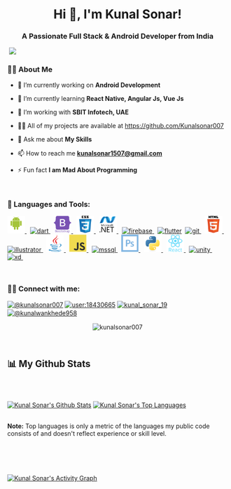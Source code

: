 <h1 align="center">Hi 👋, I'm Kunal Sonar!</h1>
<h3 align="center">A Passionate Full Stack & Android Developer from India</h3>
<img src="https://camo.githubusercontent.com/fe47707654fd7231f0a55ab6ff0cbb7796aae78610cb94c444a5ea5823a28dc4/68747470733a2f2f63646e2e6472696262626c652e636f6d2f75736572732f3236303331322f73637265656e73686f74732f323535333733372f616e746e6f6465736b64622e676966" width="500px" align="right"><br>
<h3 align="left">🙋‍♂️ About Me</h3>

- 🔭 I’m currently working on **Android Development**

- 🌱 I’m currently learning **React Native, Angular Js, Vue Js**

- 👯 I’m working with **SBIT Infotech, UAE**

- 👨‍💻 All of my projects are available at https://github.com/Kunalsonar007

- 💬 Ask me about **My Skills**

- 📫 How to reach me **kunalsonar1507@gmail.com**

- ⚡ Fun fact **I am Mad About Programming**

<br>
<h3 align="left">🚀 Languages and Tools:</h3>
<p align="left"> 
    <a href="https://developer.android.com" target="_blank" rel="noreferrer"> <img
            src="https://raw.githubusercontent.com/devicons/devicon/master/icons/android/android-original-wordmark.svg"
            alt="android" width="40" height="40" /> </a> &nbsp;
    <a href="https://dart.dev" target="_blank" rel="noreferrer"> <img
            src="https://www.vectorlogo.zone/logos/dartlang/dartlang-icon.svg" alt="dart" width="40" height="40" /> </a>&nbsp;
    <a href="https://getbootstrap.com" target="_blank"
            rel="noreferrer"> <img
            src="https://raw.githubusercontent.com/devicons/devicon/master/icons/bootstrap/bootstrap-plain-wordmark.svg"
            alt="bootstrap" width="40" height="40" /> </a> &nbsp;
    <a href="https://www.w3schools.com/css/" target="_blank"
            rel="noreferrer"> <img
            src="https://raw.githubusercontent.com/devicons/devicon/master/icons/css3/css3-original-wordmark.svg"
            alt="css3" width="40" height="40" /> </a> &nbsp;
    <a href="https://dotnet.microsoft.com/" target="_blank" rel="noreferrer"> <img
            src="https://raw.githubusercontent.com/devicons/devicon/master/icons/dot-net/dot-net-original-wordmark.svg"
            alt="dotnet" width="40" height="40" /> </a> &nbsp;
    <a href="https://firebase.google.com/" target="_blank"
            rel="noreferrer"> <img src="https://www.vectorlogo.zone/logos/firebase/firebase-icon.svg" alt="firebase"
            width="40" height="40" /> </a> &nbsp;
    <a href="https://flutter.dev" target="_blank" rel="noreferrer"> <img
            src="https://www.vectorlogo.zone/logos/flutterio/flutterio-icon.svg" alt="flutter" width="40" height="40" /></a>&nbsp; 
    <a href="https://git-scm.com/" target="_blank" rel="noreferrer"> <img
            src="https://www.vectorlogo.zone/logos/git-scm/git-scm-icon.svg" alt="git" width="40" height="40" /> </a> &nbsp;
    <a href="https://www.w3.org/html/" target="_blank" rel="noreferrer"> <img
            src="https://raw.githubusercontent.com/devicons/devicon/master/icons/html5/html5-original-wordmark.svg"
            alt="html5" width="40" height="40" /> </a> &nbsp;
            <br>
    <a href="https://www.adobe.com/in/products/illustrator.html"
        target="_blank" rel="noreferrer"> <img
            src="https://www.vectorlogo.zone/logos/adobe_illustrator/adobe_illustrator-icon.svg" alt="illustrator"
            width="40" height="40" /> </a> &nbsp;
    <a href="https://www.java.com" target="_blank" rel="noreferrer"> <img
            src="https://raw.githubusercontent.com/devicons/devicon/master/icons/java/java-original.svg" alt="java"
            width="40" height="40" /> </a> &nbsp;
    <a href="https://developer.mozilla.org/en-US/docs/Web/JavaScript"
        target="_blank" rel="noreferrer"> <img
            src="https://raw.githubusercontent.com/devicons/devicon/master/icons/javascript/javascript-original.svg"
            alt="javascript" width="40" height="40" /> </a>&nbsp;
    <a href="https://www.microsoft.com/en-us/sql-server"
        target="_blank" rel="noreferrer"> <img src="https://www.svgrepo.com/show/303229/microsoft-sql-server-logo.svg"
            alt="mssql" width="40" height="40" /> </a> &nbsp;
    <a href="https://www.photoshop.com/en" target="_blank"
        rel="noreferrer"> <img
            src="https://raw.githubusercontent.com/devicons/devicon/master/icons/photoshop/photoshop-line.svg"
            alt="photoshop" width="40" height="40" /> </a> &nbsp;
    <a href="https://www.python.org" target="_blank"
        rel="noreferrer"> <img
            src="https://raw.githubusercontent.com/devicons/devicon/master/icons/python/python-original.svg"
            alt="python" width="40" height="40" /> </a> &nbsp;
    <a href="https://reactjs.org/" target="_blank" rel="noreferrer">
        <img src="https://raw.githubusercontent.com/devicons/devicon/master/icons/react/react-original-wordmark.svg"
            alt="react" width="40" height="40" /> </a> &nbsp;
    <a href="https://unity.com/" target="_blank" rel="noreferrer">
        <img src="https://www.vectorlogo.zone/logos/unity3d/unity3d-icon.svg" alt="unity" width="40" height="40" /> </a>&nbsp;
    <a href="https://www.adobe.com/products/xd.html" target="_blank" rel="noreferrer"> <img
            src="https://cdn.worldvectorlogo.com/logos/adobe-xd.svg" alt="xd" width="40" height="40" /> </a>&nbsp; </p>
<br>
<h3 align="left">🧑‍💻 Connect with me:</h3>
<p align="left">
    <a href="https://codepen.io/kunalsonar007" target="blank"><img align="center"
            src="https://raw.githubusercontent.com/rahuldkjain/github-profile-readme-generator/master/src/images/icons/Social/codepen.svg"
            alt="@kunalsonar007" height="30" width="40" /></a>
    <a href="https://stackoverflow.com/users/18430665/kunal-sonar" target="blank"><img align="center"
            src="https://raw.githubusercontent.com/rahuldkjain/github-profile-readme-generator/master/src/images/icons/Social/stack-overflow.svg"
            alt="user:18430665" height="30" width="40" /></a>
    <a href="https://instagram.com/kunal_sonar_19" target="blank"><img align="center"
            src="https://raw.githubusercontent.com/rahuldkjain/github-profile-readme-generator/master/src/images/icons/Social/instagram.svg"
            alt="kunal_sonar_19" height="30" width="40" /></a>
    <a href="https://www.hackerrank.com/kunalwankhede958?hr_r=1" target="blank"><img align="center"
            src="https://raw.githubusercontent.com/rahuldkjain/github-profile-readme-generator/master/src/images/icons/Social/hackerrank.svg"
            alt="@kunalwankhede958" height="30" width="40" /></a>
</p>
 <p align="center"><img align="center" src="https://github-readme-streak-stats.herokuapp.com/?user=kunalsonar007&"
        alt="kunalsonar007" /></p><br>
<h2>📊 My Github Stats </h2><br>
<br/>
<p align="left">
    <a href="https://github.com/Kunalsonar007">
 <img alt="Kunal Sonar's Github Stats" src="https://github-readme-stats.vercel.app/api?username=Kunalsonar007&show_icons=true&count_private=true&theme=react&hide_border=true&bg_color=0D1117" /></a>
  <a href="https://github.com/Kunalsonar007">
 <img alt="Kunal Sonar's Top Languages" src="https://github-readme-stats.vercel.app/api/top-langs/?username=SubhamRaoniar28&langs_count=8&count_private=true&layout=compact&theme=react&hide_border=true&bg_color=0D1117" width="420px" /></a>
 </p>
  <br/>
  <b>Note:</b> Top languages is only a metric of the languages my public code consists of and doesn't reflect experience or skill level.
  
  <br/>
<br/>
<br/>
<br/>
<h2📈 My Contribution Graph </h2><br>
<br/>
<a href="https://github.com/Kunalsonar007"><img alt="Kunal Sonar's Activity Graph" src="https://activity-graph.herokuapp.com/graph?username=Kunalsonar007&bg_color=000000&color=5BCDEC&line=5BCDEC&point=FFFFFF&hide_border=false&border-radius=50px" /></a>
